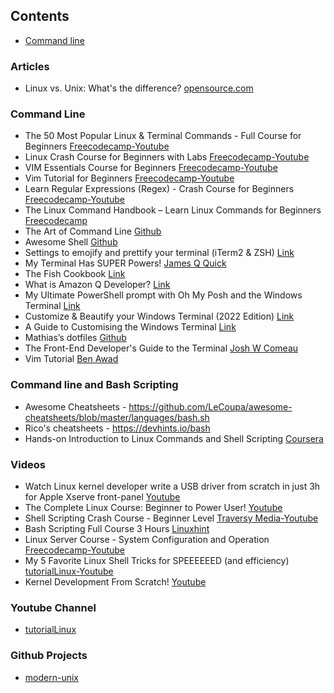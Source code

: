 ## Contents

* [Command line](#command-line)

### Articles

- Linux vs. Unix: What's the difference? [opensource.com](https://opensource.com/article/18/5/differences-between-linux-and-unix)

### Command Line
- The 50 Most Popular Linux & Terminal Commands - Full Course for Beginners [Freecodecamp-Youtube](https://youtu.be/ZtqBQ68cfJc?si=0CcP0uudrIJHzeJF)
- Linux Crash Course for Beginners with Labs [Freecodecamp-Youtube](https://youtu.be/6WatcfENsOU?si=g_-zHg7GD1er2Hay)
- VIM Essentials Course for Beginners [Freecodecamp-Youtube](https://youtu.be/JYNA9j8SXs4?si=k7xUXZf0dOsBfn-f)
- Vim Tutorial for Beginners [Freecodecamp-Youtube](https://youtu.be/RZ4p-saaQkc?si=P-RDruckbvayL0Yq)
- Learn Regular Expressions (Regex) - Crash Course for Beginners [Freecodecamp-Youtube](https://youtu.be/ZfQFUJhPqMM?si=KUjwaZi6P3_iJ355)
- The Linux Command Handbook – Learn Linux Commands for Beginners [Freecodecamp](https://www.freecodecamp.org/news/the-linux-commands-handbook/)
- The Art of Command Line [Github](https://github.com/jlevy/the-art-of-command-line)
- Awesome Shell [Github](https://github.com/alebcay/awesome-shell)
- Settings to emojify and prettify your terminal (iTerm2 & ZSH) [Link](https://www.stefanjudis.com/blog/declutter-emojify-and-prettify-your-iterm2-terminal/)
- My Terminal Has SUPER Powers! [James Q Quick](https://jamesqquick.hashnode.dev/my-terminal-has-super-powers)
- The Fish Cookbook [Link](https://github.com/jorgebucaran/cookbook.fish)
- What is Amazon Q Developer? [Link](https://docs.aws.amazon.com/amazonq/latest/qdeveloper-ug/what-is.html)
- My Ultimate PowerShell prompt with Oh My Posh and the Windows Terminal [Link](https://www.hanselman.com/blog/my-ultimate-powershell-prompt-with-oh-my-posh-and-the-windows-terminal)
- Customize & Beautify your Windows Terminal (2022 Edition) [Link](https://dev.to/ansonh/customize-beautify-your-windows-terminal-2022-edition-541l)
- A Guide to Customising the Windows Terminal [Link](https://freshman.tech/windows-terminal-guide/)
- Mathias’s dotfiles [Github](https://github.com/mathiasbynens/dotfiles)
- The Front-End Developer's Guide to the Terminal [Josh W Comeau](https://www.joshwcomeau.com/javascript/terminal-for-js-devs/)
- Vim Tutorial [Ben Awad](https://youtu.be/IiwGbcd8S7I?si=YJSHbYO1Ly76zSuu)

### Command line and Bash Scripting


- Awesome Cheatsheets - https://github.com/LeCoupa/awesome-cheatsheets/blob/master/languages/bash.sh
- Rico's cheatsheets - https://devhints.io/bash
- Hands-on Introduction to Linux Commands and Shell Scripting [Coursera](https://www.coursera.org/learn/hands-on-introduction-to-linux-commands-and-shell-scripting)

### Videos
- Watch Linux kernel developer write a USB driver from scratch in just 3h for Apple Xserve front-panel [Youtube](https://youtu.be/IXBC85SGC0Q?si=ACB-XsY_u8DJargo)
- The Complete Linux Course: Beginner to Power User! [Youtube](https://youtu.be/wBp0Rb-ZJak?si=GH5-j9EyxiOOMI3Q)
- Shell Scripting Crash Course - Beginner Level [Traversy Media-Youtube](https://youtu.be/v-F3YLd6oMw?si=o7K65yM5Ja8h84Jl)
- Bash Scripting Full Course 3 Hours [Linuxhint](https://youtu.be/e7BufAVwDiM?si=nSxwCJxOz0D9cOHd)
- Linux Server Course - System Configuration and Operation [Freecodecamp-Youtube](https://youtu.be/WMy3OzvBWc0?si=NPlHW41edJd8wX2_)
- My 5 Favorite Linux Shell Tricks for SPEEEEEED (and efficiency) [tutorialLinux-Youtube](https://youtu.be/V8EUdia_kOE?si=Zuulv_oh5uH9PH8S)
- Kernel Development From Scratch! [Youtube](https://youtube.com/playlist?list=PLrGN1Qi7t67V-9uXzj4VSQCffntfvn42v&si=GdTwYmuoHiJDq3dY)

### Youtube Channel
- [tutorialLinux](https://www.youtube.com/c/tutoriaLinux/playlists)

### Github Projects
- [modern-unix](https://github.com/ibraheemdev/modern-unix)